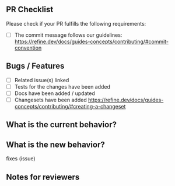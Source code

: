 ## PR Checklist

Please check if your PR fulfills the following requirements:

- [ ] The commit message follows our guidelines: https://refine.dev/docs/guides-concepts/contributing/#commit-convention

## Bugs / Features

- [ ] Related issue(s) linked
- [ ] Tests for the changes have been added
- [ ] Docs have been added / updated
- [ ] Changesets have been added https://refine.dev/docs/guides-concepts/contributing/#creating-a-changeset

## What is the current behavior?

## What is the new behavior?

fixes (issue)

## Notes for reviewers

<!-- Add any notes/questions you may have for reviewers -->
